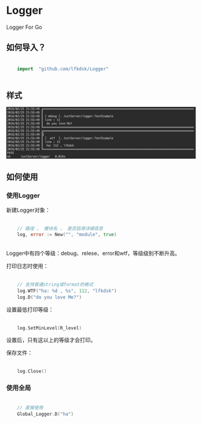 # Logger

Logger For Go

## 如何导入？  


``` go  

	import 	"github.com/lfkdsk/Logger"  
	

```


## 样式  

![pic](art/pic.png)  


## 如何使用

### 使用Logger  

新建Logger对象：

``` go
 
	// 路径 、 模块名 、 是否启用详细信息
	log, error := New("", "module", true)
	

```

Logger中有四个等级：debug、relese、error和wtf，等级级别不断升高。

打印日志时使用：

``` go 
	
	// 支持普通string或format的格式
	log.WTF("ha: %d , %s", 112, "lfkdsk")
	log.D("do you love Me?")

```

设置最低打印等级：

``` go

	log.SetMinLevel(R_level)

```
设置后，只有这以上的等级才会打印。

保存文件：

``` go

	log.Close()

```

### 使用全局

``` go

	// 直接使用
	Global_Logger.D("ha")


```